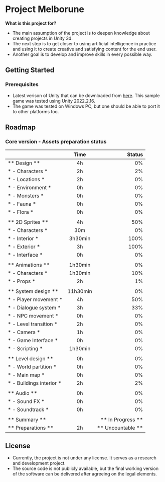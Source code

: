 # Project Melborune

**What is this project for?**

- The main assumption of the project is to deepen knowledge about creating projects in Unity 3d.
- The next step is to get closer to using artificial intelligence in practice and using it to create creative and satisfying content for the end user.
- Another goal is to develop and improve skills in every possible way.

## Getting Started

### Prerequisites

- Latest verison of Unity that can be downloaded from [here](https://unity3d.com/get-unity/download). This sample game was tested using Unity 2022.2.16.
- The game was tested on Windows PC, but one should be able to port it to other platforms too.

## Roadmap

### Core version - Assets preparation status

|                              | Time              | Status            |
| :--------------------------- | :---------------: | ----------------: |
| ** Design                 ** | 4h                | 0%                |
| * - Characters             * | 2h                | 2%                |
| * - Locations              * | 2h                | 0%                |
| * - Environment            * | 0h                | 0%                |
| * - Monsters               * | 0h                | 0%                |
| * - Fauna                  * | 0h                | 0%                |
| * - Flora                  * | 0h                | 0%                |
|                              |                   |                   |
| ** 2D Sprites             ** | 4h                | 50%               |
| * - Characters             * | 30m               | 0%                |
| * - Interior               * | 3h30min           | 100%              |
| * - Exterior               * | 3h                | 100%              |
| * - Interface              * | 0h                | 0%                |
|                              |                   |                   |
| ** Animations             ** | 1h30min           | 0%                |
| * - Characters             * | 1h30min           | 10%               |
| * - Props                  * | 2h                | 1%                |
|                              |                   |                   |
| ** System design          ** | 11h30min          | 0%                |
| * - Player movement        * | 4h                | 50%               |
| * - Dialogue system        * | 3h                | 33%               |
| * - NPC movement           * | 0h                | 0%                |
| * - Level transition       * | 2h                | 0%                |
| * - Camera                 * | 1h                | 0%                |
| * - Game Interface         * | 0h                | 0%                |
| * - Scripting              * | 1h30min           | 0%                |
|                              |                   |                   |
| ** Level design           ** | 0h                | 0%                |
| * - World partition        * | 0h                | 0%                |
| * - Main map               * | 0h                | 0%                |
| * - Buildings interior     * | 2h                | 2%                |
|                              |                   |                   |
| ** Audio                  ** | 0h                | 0%                |
| * - Sound FX               * | 0h                | 0%                |
| * - Soundtrack             * | 0h                | 0%                |
|                              |                   |                   |
| ** Summary                ** |                   | ** In Progress ** |
| ** Preparations           ** | 2h                | ** Uncountable ** |

## License

- Currently, the project is not under any license. It serves as a research and development project.
- The source code is not publicly available, but the final working version of the software can be delivered after agreeing on the legal elements.

